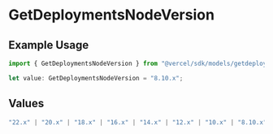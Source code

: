 # GetDeploymentsNodeVersion

## Example Usage

```typescript
import { GetDeploymentsNodeVersion } from "@vercel/sdk/models/getdeploymentsop.js";

let value: GetDeploymentsNodeVersion = "8.10.x";
```

## Values

```typescript
"22.x" | "20.x" | "18.x" | "16.x" | "14.x" | "12.x" | "10.x" | "8.10.x"
```